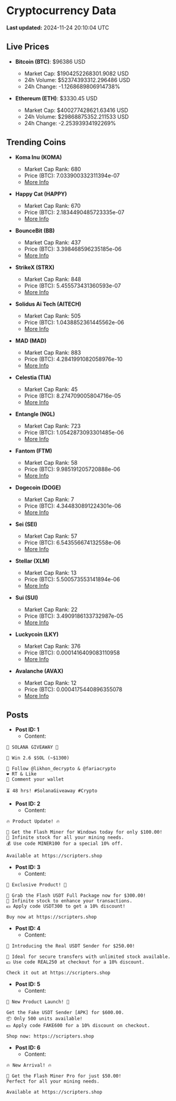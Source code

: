 # Cryptocurrency Data

**Last updated:** 2024-11-24 20:10:04 UTC

## Live Prices
- **Bitcoin (BTC)**: $96386 USD
  - Market Cap: $1904252268301.9082 USD
  - 24h Volume: $52374393312.296486 USD
  - 24h Change: -1.1268689806914738%

- **Ethereum (ETH)**: $3330.45 USD
  - Market Cap: $400277428621.63416 USD
  - 24h Volume: $29868875352.211533 USD
  - 24h Change: -2.25393934192269%

## Trending Coins
- **Koma Inu (KOMA)**
  - Market Cap Rank: 680
  - Price (BTC): 7.033900332311394e-07
  - [More Info](https://www.coingecko.com/en/coins/koma-inu)

- **Happy Cat (HAPPY)**
  - Market Cap Rank: 670
  - Price (BTC): 2.1834490485723335e-07
  - [More Info](https://www.coingecko.com/en/coins/happycat)

- **BounceBit (BB)**
  - Market Cap Rank: 437
  - Price (BTC): 3.398468596235185e-06
  - [More Info](https://www.coingecko.com/en/coins/bouncebit)

- **StrikeX (STRX)**
  - Market Cap Rank: 848
  - Price (BTC): 5.455573431360593e-07
  - [More Info](https://www.coingecko.com/en/coins/strike-x)

- **Solidus Ai Tech (AITECH)**
  - Market Cap Rank: 505
  - Price (BTC): 1.0438852361445562e-06
  - [More Info](https://www.coingecko.com/en/coins/solidus-ai-tech)

- **MAD (MAD)**
  - Market Cap Rank: 883
  - Price (BTC): 4.2841991082058976e-10
  - [More Info](https://www.coingecko.com/en/coins/mad-2)

- **Celestia (TIA)**
  - Market Cap Rank: 45
  - Price (BTC): 8.274709005804716e-05
  - [More Info](https://www.coingecko.com/en/coins/celestia)

- **Entangle (NGL)**
  - Market Cap Rank: 723
  - Price (BTC): 1.0542873093301485e-06
  - [More Info](https://www.coingecko.com/en/coins/entangle)

- **Fantom (FTM)**
  - Market Cap Rank: 58
  - Price (BTC): 9.985191205720888e-06
  - [More Info](https://www.coingecko.com/en/coins/fantom)

- **Dogecoin (DOGE)**
  - Market Cap Rank: 7
  - Price (BTC): 4.344830891224301e-06
  - [More Info](https://www.coingecko.com/en/coins/dogecoin)

- **Sei (SEI)**
  - Market Cap Rank: 57
  - Price (BTC): 6.543556674132558e-06
  - [More Info](https://www.coingecko.com/en/coins/sei)

- **Stellar (XLM)**
  - Market Cap Rank: 13
  - Price (BTC): 5.500573553141894e-06
  - [More Info](https://www.coingecko.com/en/coins/stellar)

- **Sui (SUI)**
  - Market Cap Rank: 22
  - Price (BTC): 3.4909186133732987e-05
  - [More Info](https://www.coingecko.com/en/coins/sui)

- **Luckycoin (LKY)**
  - Market Cap Rank: 376
  - Price (BTC): 0.0001416409083110958
  - [More Info](https://www.coingecko.com/en/coins/luckycoin)

- **Avalanche (AVAX)**
  - Market Cap Rank: 12
  - Price (BTC): 0.0004175440896355078
  - [More Info](https://www.coingecko.com/en/coins/avalanche)

## Posts
- **Post ID: 1**
  - Content:
```
🚀 SOLANA GIVEAWAY 🚀

🎁 Win 2.6 $SOL (~$1300)

🤝 Follow @likhon_decrypto & @fariacrypto
❤️ RT & Like
💬 Comment your wallet

⏳ 48 hrs! #SolanaGiveaway #Crypto
```

- **Post ID: 2**
  - Content:
```
🔥 Product Update! 🔥

🚀 Get the Flash Miner for Windows today for only $100.00!
🔋 Infinite stock for all your mining needs.
💰 Use code MINER100 for a special 10% off.

Available at https://scripters.shop
```

- **Post ID: 3**
  - Content:
```
🎁 Exclusive Product! 🎁

💸 Grab the Flash USDT Full Package now for $300.00!
🎉 Infinite stock to enhance your transactions.
💵 Apply code USDT300 to get a 10% discount!

Buy now at https://scripters.shop
```

- **Post ID: 4**
  - Content:
```
💎 Introducing the Real USDT Sender for $250.00!

💼 Ideal for secure transfers with unlimited stock available.
💵 Use code REAL250 at checkout for a 10% discount.

Check it out at https://scripters.shop
```

- **Post ID: 5**
  - Content:
```
🚀 New Product Launch! 🚀

Get the Fake USDT Sender [APK] for $600.00.
📦 Only 500 units available!
💵 Apply code FAKE600 for a 10% discount on checkout.

Shop now: https://scripters.shop
```

- **Post ID: 6**
  - Content:
```
🔥 New Arrival! 🔥

💸 Get the Flash Miner Pro for just $50.00!
Perfect for all your mining needs.

Available at https://scripters.shop
```

